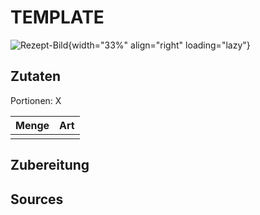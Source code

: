 # TEMPLATE

![Rezept-Bild](https://image.flaticon.com/icons/png/512/1094/1094675.png){width="33%" align="right" loading="lazy"}

## Zutaten
Portionen: X

|	Menge 		|	Art						|
| ------------- | -------------------------	|
| 				|                     		|


## Zubereitung



## Sources
